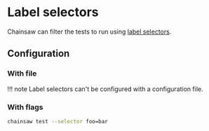 # Label selectors

Chainsaw can filter the tests to run using [label selectors](https://kubernetes.io/docs/concepts/overview/working-with-objects/labels/#label-selectors).

## Configuration

### With file

!!! note
    Label selectors can't be configured with a configuration file.

### With flags

```bash
chainsaw test --selector foo=bar
```
